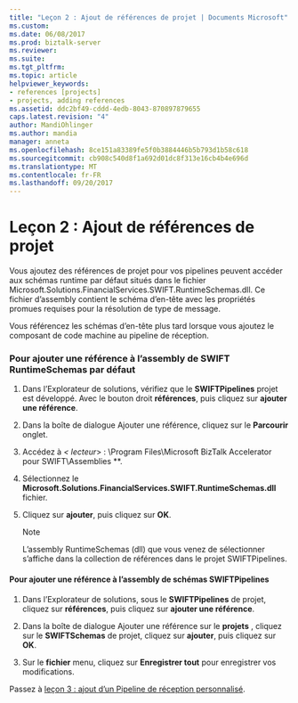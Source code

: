 ```yaml
---
title: "Leçon 2 : Ajout de références de projet | Documents Microsoft"
ms.custom: 
ms.date: 06/08/2017
ms.prod: biztalk-server
ms.reviewer: 
ms.suite: 
ms.tgt_pltfrm: 
ms.topic: article
helpviewer_keywords:
- references [projects]
- projects, adding references
ms.assetid: ddc2bf49-cddd-4edb-8043-870897879655
caps.latest.revision: "4"
author: MandiOhlinger
ms.author: mandia
manager: anneta
ms.openlocfilehash: 8ce151a83389fe5f0b3884446b5b793d1b58c618
ms.sourcegitcommit: cb908c540d8f1a692d01dc8f313e16cb4b4e696d
ms.translationtype: MT
ms.contentlocale: fr-FR
ms.lasthandoff: 09/20/2017
---
```

# <a name="lesson-2-adding-project-references"></a>Leçon 2 : Ajout de références de projet
Vous ajoutez des références de projet pour vos pipelines peuvent accéder aux schémas runtime par défaut situés dans le fichier Microsoft.Solutions.FinancialServices.SWIFT.RuntimeSchemas.dll. Ce fichier d’assembly contient le schéma d’en-tête avec les propriétés promues requises pour la résolution de type de message.  
  
 Vous référencez les schémas d’en-tête plus tard lorsque vous ajoutez le composant de code machine au pipeline de réception.  
  
### <a name="to-add-a-reference-to-the-default-swift-runtimeschemas-assembly"></a>Pour ajouter une référence à l’assembly de SWIFT RuntimeSchemas par défaut  
  
1.  Dans l’Explorateur de solutions, vérifiez que le **SWIFTPipelines** projet est développé. Avec le bouton droit **références**, puis cliquez sur **ajouter une référence**.  
  
2.  Dans la boîte de dialogue Ajouter une référence, cliquez sur le **Parcourir** onglet.  
  
3.  Accédez à  **\<* lecteur*> : \Program Files\Microsoft BizTalk Accelerator pour SWIFT\Assemblies **.  
  
4.  Sélectionnez le **Microsoft.Solutions.FinancialServices.SWIFT.RuntimeSchemas.dll** fichier.  
  
5.  Cliquez sur **ajouter**, puis cliquez sur **OK**.  
  
    > [!NOTE]
    >  L’assembly RuntimeSchemas (dll) que vous venez de sélectionner s’affiche dans la collection de références dans le projet SWIFTPipelines.  
  
#### <a name="to-add-a-reference-to-the-swiftpipelines-schemas-assembly"></a>Pour ajouter une référence à l’assembly de schémas SWIFTPipelines  
  
1.  Dans l’Explorateur de solutions, sous le **SWIFTPipelines** de projet, cliquez sur **références**, puis cliquez sur **ajouter une référence**.  
  
2.  Dans la boîte de dialogue Ajouter une référence sur le **projets** , cliquez sur le **SWIFTSchemas** de projet, cliquez sur **ajouter**, puis cliquez sur **OK**.  
  
3.  Sur le **fichier** menu, cliquez sur **Enregistrer tout** pour enregistrer vos modifications.  
  
 Passez à [leçon 3 : ajout d’un Pipeline de réception personnalisé](../../adapters-and-accelerators/accelerator-swift/lesson-3-adding-a-custom-receive-pipeline.md).